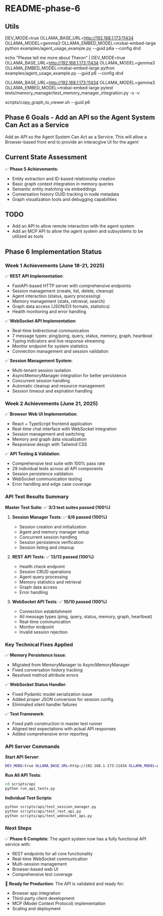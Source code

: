 # README-phase-6

## Utils


DEV_MODE=true OLLAMA_BASE_URL=http://192.168.1.173:11434 OLLAMA_MODEL=gemma3 OLLAMA_EMBED_MODEL=mxbai-embed-large python examples/agent_usage_example.py --guid p6a --config dnd 

echo "Please tell me more about Theron" | DEV_MODE=true OLLAMA_BASE_URL=http://192.168.1.173:11434 OLLAMA_MODEL=gemma3 OLLAMA_EMBED_MODEL=mxbai-embed-large python examples/agent_usage_example.py --guid p6 --config dnd 

OLLAMA_BASE_URL=http://192.168.1.173:11434 OLLAMA_MODEL=gemma3 OLLAMA_EMBED_MODEL=mxbai-embed-large pytest tests/memory_manager/test_memory_manager_integration.py -s -v

scripts/copy_graph_to_viewer.sh --guid p6

## Phase 6 Goals - Add an API so the Agent System Can Act as a Service

Add an API so the Agent System Can Act as a Service. This will allow a Browser-based front end to provide an interacgive UI for the agent

## Current State Assessment

✅ **Phase 5 Achievements**:
- Entity extraction and ID-based relationship creation
- Basic graph context integration in memory queries  
- Semantic entity matching via embeddings
- Conversation history GUID tracking in node metadata
- Graph visualization tools and debugging capabilities

## TODO

- Add an API to allow remote interaction with the agent system
- Add an MCP API to allow the agent system and subsystems to be utilized as tools

## Phase 6 Implementation Status

### Week 1 Achievements (June 18-21, 2025)

✅ **REST API Implementation**:
- FastAPI-based HTTP server with comprehensive endpoints
- Session management (create, list, delete, cleanup)
- Agent interaction (status, query processing)
- Memory management (stats, retrieval, search)
- Graph data access (JSON/D3 formats, statistics)
- Health monitoring and error handling

✅ **WebSocket API Implementation**:
- Real-time bidirectional communication
- 7 message types: ping/pong, query, status, memory, graph, heartbeat
- Typing indicators and live response streaming
- Monitor endpoint for system statistics
- Connection management and session validation

✅ **Session Management System**:
- Multi-tenant session isolation
- AsyncMemoryManager integration for better persistence
- Concurrent session handling
- Automatic cleanup and resource management
- Session timeout and expiration handling

### Week 2 Achievements (June 21, 2025)

✅ **Browser Web UI Implementation**:
- React + TypeScript frontend application
- Real-time chat interface with WebSocket integration
- Session management and switching
- Memory and graph data visualization
- Responsive design with Tailwind CSS

✅ **API Testing & Validation**:
- Comprehensive test suite with 100% pass rate
- 29 individual tests across all API components
- Session persistence validation
- WebSocket communication testing
- Error handling and edge case coverage

### API Test Results Summary

**Master Test Suite**: ✅ **3/3 test suites passed (100%)**

1. **Session Manager Tests**: ✅ **6/6 passed (100%)**
   - Session creation and initialization
   - Agent and memory manager setup
   - Concurrent session handling
   - Session persistence verification
   - Session listing and cleanup

2. **REST API Tests**: ✅ **13/13 passed (100%)**
   - Health check endpoint
   - Session CRUD operations
   - Agent query processing
   - Memory statistics and retrieval
   - Graph data access
   - Error handling

3. **WebSocket API Tests**: ✅ **10/10 passed (100%)**
   - Connection establishment
   - All message types (ping, query, status, memory, graph, heartbeat)
   - Real-time communication
   - Monitor endpoint
   - Invalid session rejection

### Key Technical Fixes Applied

✅ **Memory Persistence Issue**:
- Migrated from MemoryManager to AsyncMemoryManager
- Fixed conversation history tracking
- Resolved method attribute errors

✅ **WebSocket Status Handler**:
- Fixed Pydantic model serialization issue
- Added proper JSON conversion for session config
- Eliminated silent handler failures

✅ **Test Framework**:
- Fixed path construction in master test runner
- Aligned test expectations with actual API responses
- Added comprehensive error reporting

### API Server Commands

**Start API Server**:
```bash
DEV_MODE=true OLLAMA_BASE_URL=http://192.168.1.173:11434 OLLAMA_MODEL=gemma3 OLLAMA_EMBED_MODEL=mxbai-embed-large python -m uvicorn src.api.main:app --host 0.0.0.0 --port 8000 --reload
```

**Run All API Tests**:
```bash
cd scripts/api
python run_api_tests.py
```

**Individual Test Scripts**:
```bash
python scripts/api/test_session_manager.py
python scripts/api/test_rest_api.py
python scripts/api/test_websocket_api.py
```

### Next Steps

✅ **Phase 6 Complete**: The agent system now has a fully functional API service with:
- REST endpoints for all core functionality
- Real-time WebSocket communication
- Multi-session management
- Browser-based web UI
- Comprehensive test coverage

🎯 **Ready for Production**: The API is validated and ready for:
- Browser app integration
- Third-party client development
- MCP (Model Context Protocol) implementation
- Scaling and deployment




